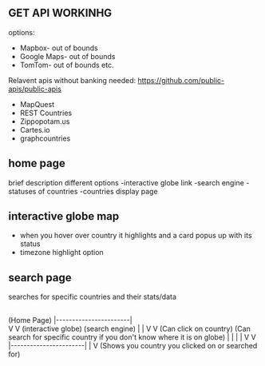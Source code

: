 ## GET API WORKINHG
options:
- Mapbox- out of bounds
- Google Maps- out of bounds
- TomTom- out of bounds
etc.


Relavent apis without banking needed:
https://github.com/public-apis/public-apis
- MapQuest
- REST Countries
- Zippopotam.us
- Cartes.io
- graphcountries



## home page
brief description
different options
-interactive globe link
-search engine
-statuses of countries
-countries display page



## interactive globe map
- when you hover over country it highlights and a card popus up with its status
- timezone highlight option



## search page
searches for specific countries and their stats/data



##

(Home Page)
    |-----------------------|   
    V                       V
(interactive globe)     (search engine)
    |                       |
    V                       V 
(Can click on country)     (Can search for specific country if you don't know where it is on globe)
    |                       |
    |                       |
    V                       V 
    |-----------------------|
                |
                V
(Shows you country you clicked on or searched for)









